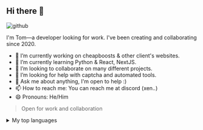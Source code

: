 ## Hi there 👋 
![github](https://img.shields.io/badge/GitHub-000000?style=for-the-badge&logo=GitHub&logoColor=white)

I'm Tom—a developer looking for work.
I've been creating and collaborating since 2020.

- 🔭 I’m currently working on cheapboosts & other client's websites.
- 🌱 I’m currently learning Python & React, NextJS.
- 👯 I’m looking to collaborate on many different projects.
- 🤔 I’m looking for help with captcha and automated tools.
- 💬 Ask me about anything, I'm open to help :)
- 📫 How to reach me: You can reach me at discord (xen._._)
- 😄 Pronouns: He/Him

> Open for work and collaboration


<details>
<summary>My top languages</summary>

| Rank | Languages |
|-----:|-----------|
|     1| Python    |
|     2| Lua       |
|     3| Javascript|
  
</details>


<!--
**xanu001/xanu001** is a ✨ _special_ ✨ repository because its `README.md` (this file) appears on your GitHub profile.

Here are some ideas to get you started:

- 🔭 I’m currently working on ...
- 🌱 I’m currently learning ...
- 👯 I’m looking to collaborate on ...
- 🤔 I’m looking for help with ...
- 💬 Ask me about ...
- 📫 How to reach me: ...
- 😄 Pronouns: ...
- ⚡ Fun fact: ...
-->
